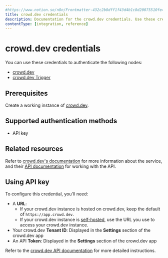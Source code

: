 ```yaml
---
#https://www.notion.so/n8n/Frontmatter-432c2b8dff1f43d4b1c8d20075510fe4
title: crowd.dev credentials
description: Documentation for the crowd.dev credentials. Use these credentials to authenticate crowd.dev in n8n, a workflow automation platform.
contentType: [integration, reference]
---
```


# crowd.dev credentials

You can use these credentials to authenticate the following nodes:

* [crowd.dev](/integrations/builtin/app-nodes/n8n-nodes-base.crowddev.md)
* [crowd.dev Trigger](/integrations/builtin/trigger-nodes/n8n-nodes-base.crowddevtrigger.md)

## Prerequisites

Create a working instance of [crowd.dev](https://www.crowd.dev/).

## Supported authentication methods

- API key

## Related resources

Refer to [crowd.dev's documentation](https://docs.crowd.dev/docs) for more information about the service, and their [API documentation](https://api.crowd.dev/api-reference) for working with the API.

## Using API key

To configure this credential, you'll need:

- A **URL**:
    - If your crowd.dev instance is hosted on crowd.dev, keep the default of `https://app.crowd.dev`.
    - If your crowd.dev instance is [self-hosted](https://docs.crowd.dev/docs/technical-docs/self-hosting), use the URL you use to access your crowd.dev instance.
- Your crowd.dev **Tenant ID**: Displayed in the **Settings** section of the crowd.dev app
- An API **Token**: Displayed in the **Settings** section of the crowd.dev app

Refer to the [crowd.dev API documentation](https://api.crowd.dev/api-reference) for more detailed instructions.
